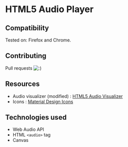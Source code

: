 # HTML5 Audio Player
## Compatibility
Tested on: Firefox and Chrome.

## Contributing
Pull requests ![:)](/gh-pages/img/smile.png?raw=true ":)")

## Resources
- Audio visualizer (modified) : [HTML5 Audio Visualizer](https://github.com/Wayou/HTML5_Audio_Visualizer)
- Icons : [Material Design Icons](https://github.com/google/material-design-icons)

## Technologies used
- Web Audio API
- HTML `<audio>` tag
- Canvas
